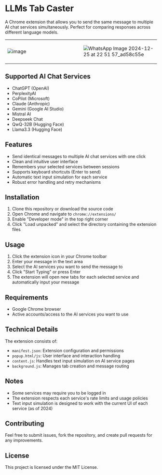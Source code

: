 # LLMs Tab Caster

A Chrome extension that allows you to send the same message to multiple AI chat services simultaneously. Perfect for comparing responses across different language models.


<table>
<tr>
<td width="50%">

![image](https://github.com/user-attachments/assets/7063458f-476c-400d-b118-bf4942b814c8)

</td>
<td width="50%">

![WhatsApp Image 2024-12-25 at 22 51 57_ad58c55e](https://github.com/user-attachments/assets/426715a7-e3f3-4413-bd31-0e5e8761c771)

</td>
</tr>
</table>

## Supported AI Chat Services

- ChatGPT (OpenAI)
- PerplexityAI
- CoPilot (Microsoft)
- Claude (Anthropic)
- Gemini (Google AI Studio)
- Mistral AI
- Deepseek Chat
- QwQ-32B (Hugging Face)
- Llama3.3 (Hugging Face)

## Features

- Send identical messages to multiple AI chat services with one click
- Clean and intuitive user interface
- Remembers your selected services between sessions
- Supports keyboard shortcuts (Enter to send)
- Automatic text input simulation for each service
- Robust error handling and retry mechanisms

## Installation

1. Clone this repository or download the source code
2. Open Chrome and navigate to `chrome://extensions/`
3. Enable "Developer mode" in the top right corner
4. Click "Load unpacked" and select the directory containing the extension files

## Usage

1. Click the extension icon in your Chrome toolbar
2. Enter your message in the text area
3. Select the AI services you want to send the message to
4. Click "Start Typing" or press Enter
5. The extension will open new tabs for each selected service and automatically input your message

## Requirements

- Google Chrome browser
- Active accounts/access to the AI services you want to use

## Technical Details

The extension consists of:
- `manifest.json`: Extension configuration and permissions
- `popup.html/js`: User interface and interaction handling
- `content.js`: Handles text input simulation on AI service pages
- `background.js`: Manages tab creation and message routing

## Notes

- Some services may require you to be logged in
- The extension respects each service's rate limits and usage policies
- Text input simulation is designed to work with the current UI of each service (as of 2024)

## Contributing

Feel free to submit issues, fork the repository, and create pull requests for any improvements.

## License

This project is licensed under the MIT License. 
